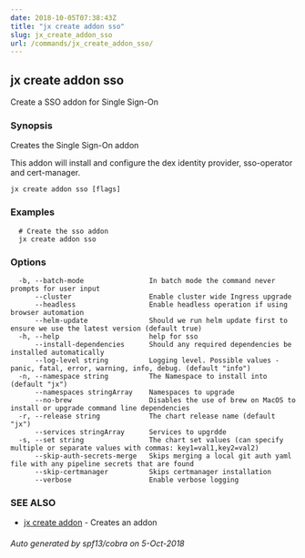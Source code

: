 ```yaml
---
date: 2018-10-05T07:38:43Z
title: "jx create addon sso"
slug: jx_create_addon_sso
url: /commands/jx_create_addon_sso/
---
```

## jx create addon sso

Create a SSO addon for Single Sign-On

### Synopsis

Creates the Single Sign-On addon 

This addon will install and configure the dex identity provider, sso-operator and cert-manager.

```
jx create addon sso [flags]
```

### Examples

```
  # Create the sso addon
  jx create addon sso
```

### Options

```
  -b, --batch-mode                In batch mode the command never prompts for user input
      --cluster                   Enable cluster wide Ingress upgrade
      --headless                  Enable headless operation if using browser automation
      --helm-update               Should we run helm update first to ensure we use the latest version (default true)
  -h, --help                      help for sso
      --install-dependencies      Should any required dependencies be installed automatically
      --log-level string          Logging level. Possible values - panic, fatal, error, warning, info, debug. (default "info")
  -n, --namespace string          The Namespace to install into (default "jx")
      --namespaces stringArray    Namespaces to upgrade
      --no-brew                   Disables the use of brew on MacOS to install or upgrade command line dependencies
  -r, --release string            The chart release name (default "jx")
      --services stringArray      Services to upgrdde
  -s, --set string                The chart set values (can specify multiple or separate values with commas: key1=val1,key2=val2)
      --skip-auth-secrets-merge   Skips merging a local git auth yaml file with any pipeline secrets that are found
      --skip-certmanager          Skips certmanager installation
      --verbose                   Enable verbose logging
```

### SEE ALSO

* [jx create addon](/commands/jx_create_addon/)	 - Creates an addon

###### Auto generated by spf13/cobra on 5-Oct-2018
